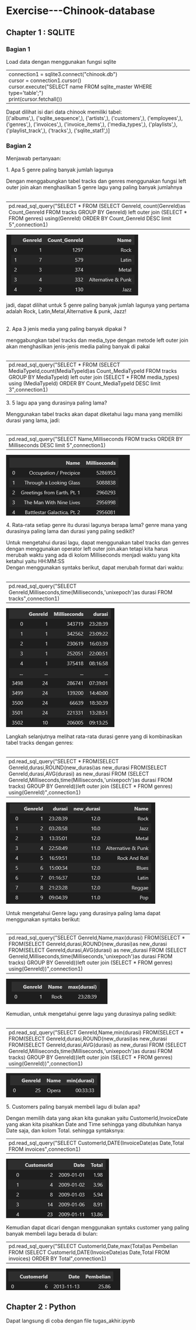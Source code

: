 # Exercise---Chinook-database
## Chapter 1 : SQLITE
### Bagian 1
Load data dengan menggunakan fungsi sqlite 

<table>
  <tr>
<td> connection1 = sqlite3.connect("chinook.db") <br>
cursor = connection1.cursor() <br>
cursor.execute("SELECT name FROM sqlite_master WHERE type='table';") <br>
print(cursor.fetchall()) </td> 
  </tr>
 </table>
Dapat dilihat isi dari data chinook memiliki tabel:
<br>
[('albums',), ('sqlite_sequence',), ('artists',), ('customers',), ('employees',), ('genres',), ('invoices',), ('invoice_items',), ('media_types',), ('playlists',), ('playlist_track',), ('tracks',), ('sqlite_stat1',)] 

### Bagian 2
Menjawab pertanyaan: <br>

<p> 1. Apa 5 genre paling banyak jumlah lagunya </p>

Dengan menggabungkan tabel tracks dan genres menggunakan fungsi left outer join akan menghasilkan 5 genre lagu yang paling banyak jumlahnya <br><br>
<table>
<tr>
  <td>pd.read_sql_query("SELECT * FROM (SELECT GenreId, count(GenreId)as Count_GenreId FROM tracks GROUP BY GenreId) left outer join (SELECT * FROM genres) using(GenreId) ORDER BY Count_GenreId DESC limit 5",connection1) </td>
</table>

<img src="https://github.com/MrNoTaiL/Exercise---Chinook-database/blob/Initial-commit/images/1.png?raw=true"></img>

jadi, dapat dilihat untuk 5 genre paling banyak jumlah lagunya yang pertama adalah Rock, Latin,Metal,Alternative & punk, Jazz!<br>
<br>

<p> 2. Apa 3 jenis media yang paling banyak dipakai ? </p>

menggabungkan tabel tracks dan media_type dengan metode left outer join akan menghasilkan jenis-jenis media paling banyak di pakai <br><br>
<table>
  <tr>
  <td> pd.read_sql_query("SELECT * FROM (SELECT MediaTypeId,count(MediaTypeId)as Count_MediaTypeId FROM tracks GROUP BY MediaTypeId) left outer join (SELECT * FROM media_types) using (MediaTypeId) ORDER BY Count_MediaTypeId DESC limit 3",connection1) 
   </td>
  </table>
 <p> 3. 5 lagu apa yang durasinya paling lama? </p>
 Menggunakan tabel tracks akan dapat diketahui lagu mana yang memiliki durasi yang lama, jadi: <br><br>
 <table>
  <tr>
    <td> pd.read_sql_query("SELECT Name,Milliseconds FROM tracks ORDER BY Milliseconds DESC limit 5",connection1) </td>
  </tr>
 </table>

<img src="https://github.com/MrNoTaiL/Exercise---Chinook-database/blob/Initial-commit/images/2.png?raw=true"></img>


<p> 4. Rata-rata setiap genre itu durasi lagunya berapa lama? genre mana yang durasinya paling lama dan durasi yang paling sedikit?</p>

Untuk mengetahui durasi lagu, dapat menggunakan tabel tracks dan genres dengan menggunakan operator left outer join.akan tetapi kita harus merubah waktu yang ada di kolom Milliseconds menjadi waktu yang kita ketahui yaitu HH:MM:SS
<br>
Dengan menggunakan syntaks berikut, dapat merubah format dari waktu:
<br><br>
<table>
  <tr>
    <td> pd.read_sql_query("SELECT GenreId,Milliseconds,time(Milliseconds,'unixepoch')as durasi FROM tracks",connection1) </td>
  </tr>
</table>

<img src="https://github.com/MrNoTaiL/Exercise---Chinook-database/blob/Initial-commit/images/3.png?raw=true"></img>

Langkah selanjutnya melihat rata-rata durasi genre yang di kombinasikan tabel tracks dengan genres:
<br><br>
<table>
  <tr>
    <td> pd.read_sql_query("SELECT * FROM(SELECT GenreId,durasi,ROUND(new_durasi)as new_durasi FROM(SELECT GenreId,durasi,AVG(durasi) as new_durasi FROM (SELECT GenreId,Milliseconds,time(Milliseconds,'unixepoch')as durasi FROM tracks) GROUP BY GenreId))left outer join (SELECT * FROM genres) using(GenreId)",connection1) </td>
  </tr>
</table>

<img src="https://github.com/MrNoTaiL/Exercise---Chinook-database/blob/Initial-commit/images/4.png?raw=true"></img>

Untuk mengetahui Genre lagu yang durasinya paling lama dapat menggunakan syntaks berikut:
<br><br>
<table>
  <tr>
    <td> pd.read_sql_query("SELECT GenreId,Name,max(durasi) FROM(SELECT * FROM(SELECT GenreId,durasi,ROUND(new_durasi)as new_durasi FROM(SELECT GenreId,durasi,AVG(durasi) as new_durasi FROM (SELECT GenreId,Milliseconds,time(Milliseconds,'unixepoch')as durasi FROM tracks) GROUP BY GenreId))left outer join (SELECT * FROM genres) using(GenreId))",connection1) </td>
  </tr>
</table>

<img src="https://github.com/MrNoTaiL/Exercise---Chinook-database/blob/Initial-commit/images/5.png?raw=true"></img>

Kemudian, untuk mengetahui genre lagu yang durasinya paling sedikit:
<br><br>
<table>
  <tr>
    <td> pd.read_sql_query("SELECT GenreId,Name,min(durasi) FROM(SELECT * FROM(SELECT GenreId,durasi,ROUND(new_durasi)as new_durasi FROM(SELECT GenreId,durasi,AVG(durasi) as new_durasi FROM (SELECT GenreId,Milliseconds,time(Milliseconds,'unixepoch')as durasi FROM tracks) GROUP BY GenreId))left outer join (SELECT * FROM genres) using(GenreId))",connection1) </td>
  </tr>
</table>

<img src="https://github.com/MrNoTaiL/Exercise---Chinook-database/blob/Initial-commit/images/6.png?raw=true"></img>

<p> 5. Customers paling banyak membeli lagu di bulan apa? </p>

Dengan memilih data yang akan kita gunakan yaitu CustomerId,InvoiceDate yang akan kita pisahkan Date and Time sehingga yang dibutuhkan hanya Date saja, dan kolom Total. sehingga syntaksnya:
<br>
<table>
  <tr>
    <td> pd.read_sql_query("SELECT CustomerId,DATE(InvoiceDate)as Date,Total FROM invoices",connection1) </td>
  </tr>
</table>

<img src="https://github.com/MrNoTaiL/Exercise---Chinook-database/blob/Initial-commit/images/7.png?raw=true"></img>

Kemudian dapat dicari dengan menggunakan syntaks customer yang paling banyak membeli lagu berada di bulan:
<br>
<table>
  <tr>
    <td> pd.read_sql_query("SELECT CustomerId,Date,max(Total)as Pembelian FROM (SELECT CustomerId,DATE(InvoiceDate)as Date,Total FROM invoices) ORDER BY Total",connection1) </td>
  </tr>
</table>

<img src="https://github.com/MrNoTaiL/Exercise---Chinook-database/blob/Initial-commit/images/8.png?raw=true"></img>


## Chapter 2 : Python
Dapat langsung di coba dengan file tugas_akhir.ipynb
